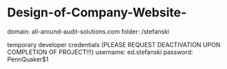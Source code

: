 # Design-of-Company-Website-
domain: all-around-audit-solutions.com
folder: /stefanski 

<!DOCTYPE html>
<html>
  <head>
    <meta charset="utf-8" />
    <meta http-equiv="X-UA-Compatible" content="IE=edge" />
    <title>My Example Project</title>
    <script src="assets/uswds-2.12.1/js/uswds-init.min.js"></script>
    <link rel="stylesheet" href="assets/uswds-2.12.1/css/uswds.min.css" />
  </head>
  <body>
    <script src="assets/uswds-2.12.1/js/uswds.min.js"></script>
  </body>
</html>

temporary developer credentials (PLEASE REQUEST DEACTIVATION UPON COMPLETION OF PROJECT!!!)
username: ed.stefanski
password: PennQuaker$1

